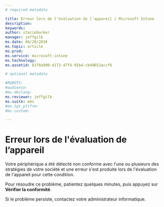 ```yaml
---
# required metadata

title: Erreur lors de l’évaluation de l’appareil | Microsoft Intune
description:
keywords:
author: staciebarker
manager: jeffgilb
ms.date: 04/28/2016
ms.topic: article
ms.prod:
ms.service: microsoft-intune
ms.technology:
ms.assetid: 81f8a990-d172-47f4-91b4-cb49652accf6

# optional metadata

#ROBOTS:
#audience:
#ms.devlang:
ms.reviewer: jeffgilb
ms.suite: ems
#ms.tgt_pltfrm:
#ms.custom:

---
```



# Erreur lors de l'évaluation de l’appareil
Votre périphérique a été détecté non conforme avec l'une ou plusieurs des stratégies de votre société et une erreur s'est produite lors de l'évaluation de l'appareil pour cette condition.

Pour résoudre ce problème, patientez quelques minutes, puis appuyez sur **Vérifier la conformité**.

Si le problème persiste, contactez votre administrateur informatique.



<!--HONumber=May16_HO1-->


